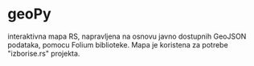 # geoPy
interaktivna mapa RS, napravljena na osnovu javno dostupnih GeoJSON podataka, pomocu Folium biblioteke.
Mapa je koristena za potrebe "izborise.rs" projekta.

